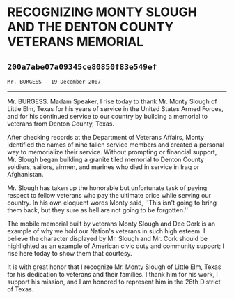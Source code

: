 # RECOGNIZING MONTY SLOUGH AND THE DENTON COUNTY VETERANS MEMORIAL
## `200a7abe07a09345ce80850f83e549ef`
`Mr. BURGESS — 19 December 2007`

---


Mr. BURGESS. Madam Speaker, I rise today to thank Mr. Monty Slough of 
Little Elm, Texas for his years of service in the United States Armed 
Forces, and for his continued service to our country by building a 
memorial to veterans from Denton County, Texas.

After checking records at the Department of Veterans Affairs, Monty 
identified the names of nine fallen service members and created a 
personal way to memorialize their service. Without prompting or 
financial support, Mr. Slough began building a granite tiled memorial 
to Denton County soldiers, sailors, airmen, and marines who died in 
service in Iraq or Afghanistan.

Mr. Slough has taken up the honorable but unfortunate task of paying 
respect to fellow veterans who pay the ultimate price while serving our 
country. In his own eloquent words Monty said, ''This isn't going to 
bring them back, but they sure as hell are not going to be forgotten.''

The mobile memorial built by veterans Monty Slough and Dee Cork is an 
example of why we hold our Nation's veterans in such high esteem. I 
believe the character displayed by Mr. Slough and Mr. Cork should be 
highlighted as an example of American civic duty and community support; 
I rise here today to show them that courtesy.

It is with great honor that I recognize Mr. Monty Slough of Little 
Elm, Texas for his dedication to veterans and their families. I thank 
him for his work, I support his mission, and I am honored to represent 
him in the 26th District of Texas.
